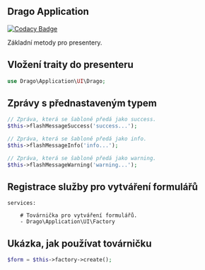 ## Drago Application

[![Codacy Badge](https://api.codacy.com/project/badge/Grade/fb5139b3536247539dad485b2ca12361)](https://www.codacy.com/app/accgit/application?utm_source=github.com&utm_medium=referral&utm_content=drago-ex/application&utm_campaign=badger)

Základní metody pro presentery.

## Vložení traity do presenteru

```php
use Drago\Application\UI\Drago;
```

## Zprávy s přednastaveným typem

```php
// Zpráva, která se šabloně předá jako success.
$this->flashMessageSuccess('success...');
```

```php
// Zpráva, která se šabloně předá jako info.
$this->flashMessageInfo('info...');
```

```php
// Zpráva, která se šabloně předá jako warning.
$this->flashMessageWarning('warning...');
```

## Registrace služby pro vytváření formulářů

```
services:

	# Továrnička pro vytváření formulářů.
	- Drago\Application\UI\Factory
```

## Ukázka, jak používat továrničku

```php
$form = $this->factory->create();
```
